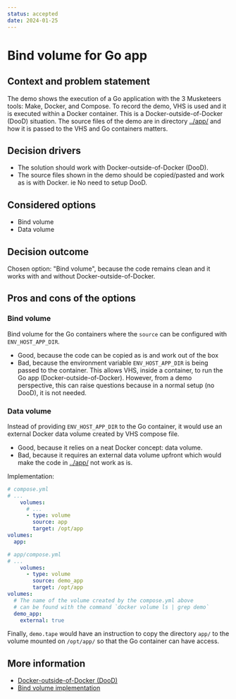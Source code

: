 ```yaml
---
status: accepted
date: 2024-01-25
---
```


# Bind volume for Go app

## Context and problem statement

The demo shows the execution of a Go application with the 3 Musketeers tools: Make, Docker, and Compose. To record the demo, VHS is used and it is executed within a Docker container. This is a Docker-outside-of-Docker (DooD) situation. The source files of the demo are in directory [../app/](../app) and how it is passed to the VHS and Go containers matters.

## Decision drivers

* The solution should work with Docker-outside-of-Docker (DooD).
* The source files shown in the demo should be copied/pasted and work as is with Docker. ie No need to setup DooD.

## Considered options

* Bind volume
* Data volume

## Decision outcome

Chosen option: "Bind volume", because the code remains clean and it works with and without Docker-outside-of-Docker.

## Pros and cons of the options

### Bind volume

Bind volume for the Go containers where the `source` can be configured with `ENV_HOST_APP_DIR`.

* Good, because the code can be copied as is and work out of the box
* Bad, because the environment variable `ENV_HOST_APP_DIR` is being passed to the container. This allows VHS, inside a container, to run the Go app (Docker-outside-of-Docker). However, from a demo perspective, this can raise questions because in a normal setup (no DooD), it is not needed.

### Data volume

Instead of providing `ENV_HOST_APP_DIR` to the Go container, it would use an external Docker data volume created by VHS compose file.

* Good, because it relies on a neat Docker concept: data volume.
* Bad, because it requires an external data volume upfront which would make the code in [../app/](../app) not work as is.

Implementation:

```yml
# compose.yml
# ...
    volumes:
      # ...
      - type: volume
        source: app
        target: /opt/app
volumes:
  app:
```

```yml
# app/compose.yml
# ...
    volumes:
      - type: volume
        source: demo_app
        target: /opt/app
volumes:
  # The name of the volume created by the compose.yml above
  # can be found with the command `docker volume ls | grep demo`
  demo_app:
    external: true
```

Finally, `demo.tape` would have an instruction to copy the directory `app/` to the volume mounted on `/opt/app/` so that the Go container can have access.

## More information

* [Docker-outside-of-Docker (DooD)][linkDockerOutsideOfDocker]
* [Bind volume implementation][linkBindVolumeImplementation]


[linkBindVolumeImplementation]: ../README.md#implementation
[linkDockerOutsideOfDocker]: https://3musketeers.pages.dev/guide/patterns.html#docker-in-outside-of-docker-dind-dood
